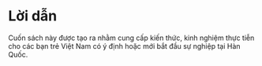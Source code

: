 # Lời dẫn
Cuốn sách này được tạo ra nhằm cung cấp kiến thức, kinh nghiệm thực tiễn cho các bạn trẻ Việt Nam có ý định hoặc mới bắt đầu sự nghiệp tại Hàn Quốc.